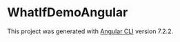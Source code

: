 # WhatIfDemoAngular

This project was generated with [Angular CLI](https://github.com/angular/angular-cli) version 7.2.2.